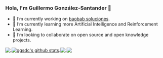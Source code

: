 ### Hola, I'm Guillermo González-Santander 👋

- 🔭 I’m currently working on [baobab soluciones](https://baobabsoluciones.es/).
- 🌱 I’m currently learning more Artificial Intelligence and Reinforcement Learning.
- 👯 I’m looking to collaborate on open source and open knowledge projects.


<a href="https://github.com/ggsdc">
  <img align="center" src="https://github-readme-stats.vercel.app/api/top-langs/?username=ggsdc&theme=light&hide_langs_below=1" />
</a>

<a href="https://github.com/ggsdc">
 <img align="center" src="https://github-readme-stats.vercel.app/api?username=ggsdc&show_icons=true&theme=light&line_height=27&count_private=yes" alt="ggsdc's github stats"/>
</a>

<a href="https://github.com/baobabsoluciones/corn">
  <img align="center" src="https://github-readme-stats.vercel.app/api/pin/?username=baobabsoluciones&repo=corn&theme=light" />

</a>
<a href="https://github.com/ggsdc/tsp-solvers">
 <img align="center" src="https://github-readme-stats.vercel.app/api/pin/?username=ggsdc&repo=tsp-solvers&theme=light" />
</a>
